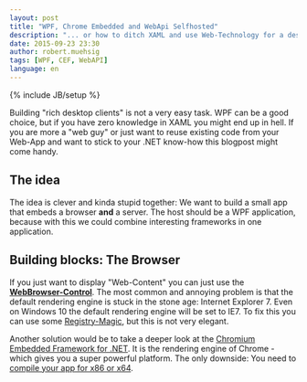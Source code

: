 ```yaml
---
layout: post
title: "WPF, Chrome Embedded and WebApi Selfhosted"
description: "... or how to ditch XAML and use Web-Technology for a desktop app."
date: 2015-09-23 23:30
author: robert.muehsig
tags: [WPF, CEF, WebAPI]
language: en
---
```

{% include JB/setup %}

Building "rich desktop clients" is not a very easy task. WPF can be a good choice, but if you have zero knowledge in XAML you might end up in hell. If you are more a "web guy" or just want to reuse existing code from your Web-App and want to stick to your .NET know-how this blogpost might come handy.

## The idea

The idea is clever and kinda stupid together: We want to build a small app that embeds a browser __and__ a server. The host should be a WPF application, because with this we could combine interesting frameworks in one application.

## Building blocks: The Browser

If you just want to display "Web-Content" you can just use the __[WebBrowser-Control](https://msdn.microsoft.com/en-us/library/system.windows.controls.webbrowser(v=vs.110).aspx)__. The most common and annoying problem is that the default rendering engine is stuck in the stone age: Internet Explorer 7. Even on Windows 10 the default rendering engine will be set to IE7.
To fix this you can use some [Registry-Magic](https://weblog.west-wind.com/posts/2011/May/21/Web-Browser-Control-Specifying-the-IE-Version), but this is not very elegant.

Another solution would be to take a deeper look at the [Chromium Embedded Framework for .NET](https://github.com/cefsharp/CefSharp). It is the rendering engine of Chrome - which gives you a super powerful platform. The only downside: You need to [compile your app for x86 or x64](https://github.com/cefsharp/CefSharp/issues/576#issuecomment-61926661).


